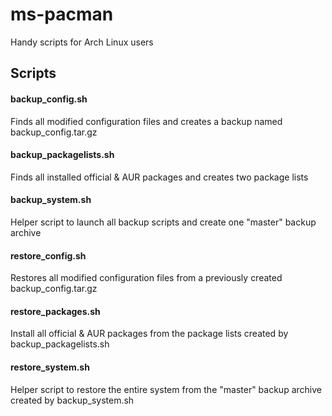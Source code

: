ms-pacman
=========

Handy scripts for Arch Linux users

## Scripts

#### backup_config.sh
Finds all modified configuration files and creates a backup named backup_config.tar.gz

#### backup_packagelists.sh
Finds all installed official & AUR packages and creates two package lists

#### backup_system.sh
Helper script to launch all backup scripts and create one "master" backup archive

#### restore_config.sh
Restores all modified configuration files from a previously created backup_config.tar.gz

#### restore_packages.sh
Install all official & AUR packages from the package lists created by backup_packagelists.sh

#### restore_system.sh
Helper script to restore the entire system from the "master" backup archive created by backup_system.sh
